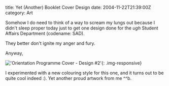 title: Yet (Another) Booklet Cover Design
date: 2004-11-22T21:39:00Z
category: Art

Somehow I do need to think of a way to scream my lungs out because I didn't sleep proper today just to get one design done for the *ugh* Student Affairs Department (codename: SAD).

They better don't ignite my anger and fury.

Anyway, 

!['Orientation Programme Cover - Design #2'](http://img.photobucket.com/albums/v95/seh_hui/artwork/coverpage2_sample.jpg){: .img-responsive}

I experimented with a new colouring style for this one, and it turns out to be quite cool indeed :). Yet another proud artwork from me ^^b.
